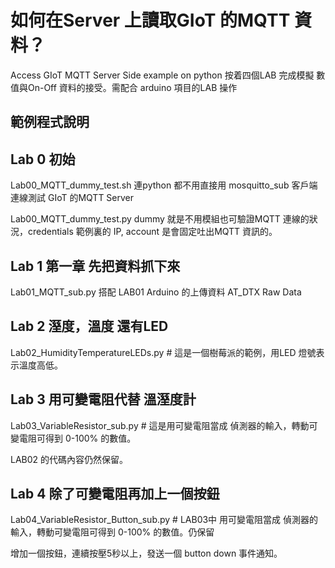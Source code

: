 # 如何在Server 上讀取GIoT 的MQTT 資料？
Access GIoT MQTT Server Side example on python
按着四個LAB 完成模擬 數值與On-Off 資料的接受。需配合 arduino 項目的LAB 操作
## 範例程式說明
## Lab 0 初始 
Lab00_MQTT_dummy_test.sh 連python 都不用直接用 mosquitto_sub 客戶端連線測試 GIoT 的MQTT Server

Lab00_MQTT_dummy_test.py dummy 就是不用模組也可驗證MQTT 連線的狀況，credentials 範例裏的 IP, account 是會固定吐出MQTT 資訊的。
## Lab 1 第一章 先把資料抓下來
Lab01_MQTT_sub.py 搭配 LAB01 Arduino 的上傳資料 AT_DTX Raw Data
## Lab 2 溼度，溫度 還有LED
Lab02_HumidityTemperatureLEDs.py # 這是一個樹莓派的範例，用LED 燈號表示溫度高低。
## Lab 3 用可變電阻代替 溫溼度計
Lab03_VariableResistor_sub.py # 這是用可變電阻當成 偵測器的輸入，轉動可變電阻可得到 0-100% 的數值。

LAB02 的代碼內容仍然保留。
## Lab 4 除了可變電阻再加上一個按鈕
Lab04_VariableResistor_Button_sub.py # LAB03中 用可變電阻當成 偵測器的輸入，轉動可變電阻可得到 0-100% 的數值。仍保留

增加一個按鈕，連續按壓5秒以上，發送一個 button down 事件通知。

